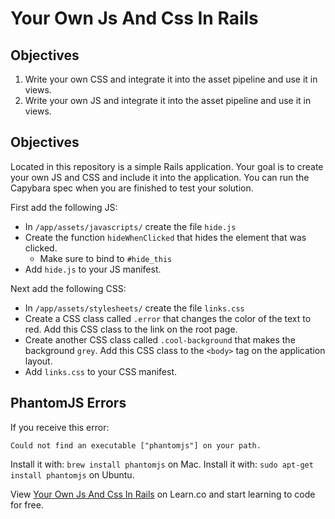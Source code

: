 # Your Own Js And Css In Rails

## Objectives

1. Write your own CSS and integrate it into the asset pipeline and use it in views.
2. Write your own JS and integrate it into the asset pipeline and use it in views.

## Objectives
Located in this repository is a simple Rails application. Your goal is to create your own JS and CSS and include it into the application. You can run the Capybara spec when you are finished to test your solution.

First add the following JS:

- In `/app/assets/javascripts/` create the file `hide.js`
- Create the function `hideWhenClicked` that hides the element that was clicked.
  - Make sure to bind to `#hide_this`
- Add `hide.js` to your JS manifest.

Next add the following CSS:

- In `/app/assets/stylesheets/` create the file `links.css`
- Create a CSS class called `.error` that changes the color of the text to red. Add this CSS class to the link on the root page.
- Create another CSS class called `.cool-background` that makes the background `grey`. Add this CSS class to the `<body>` tag on the application layout.
- Add `links.css` to your CSS manifest.

## PhantomJS Errors

If you receive this error:

`Could not find an executable ["phantomjs"] on your path.`

Install it with: `brew install phantomjs` on Mac.
Install it with: `sudo apt-get install phantomjs` on Ubuntu.

<p data-visibility='hidden'>View <a href='https://learn.co/lessons/your-own-js-and-css-in-rails' title='Your Own Js And Css In Rails'>Your Own Js And Css In Rails</a> on Learn.co and start learning to code for free.</p>
